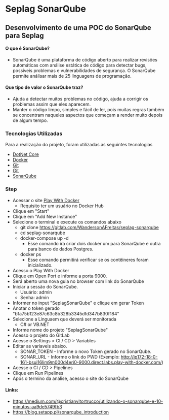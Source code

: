 # Seplag SonarQube

## Desenvolvimento de uma POC do SonarQube para Seplag

#### O que é SonarQube?

* SonarQube é uma plataforma de código aberto para realizar revisões automáticas com análise estática de código para detectar bugs, possíveis problemas e vulnerabilidades de segurança. O SonarQube permite análisar mais de 25 linguagens de programação.

#### Que tipo de valor o SonarQube traz?

* Ajuda a detectar muitos problemas no código, ajuda a corrigir os problemas assim que eles aparecem.
* Manter o código limpo, simples e fácil de ler, pois muitas regras também se concentram naqueles aspectos que começam a render muito depois de algum tempo.

### Tecnologias Utilizadas

Para a realização do projeto, foram utilizadas as seguintes tecnologias

* [DotNet Core](https://dotnet.microsoft.com)
* [Docker](https://www.docker.com/get-started)
* [Git](https://git-scm.com/downloads)
* [Git](https://gitlab.com)
* [SonarQube](https://www.sonarqube.org/developer-edition/?gclid=CjwKCAjwm_P5BRAhEiwAwRzSO3PQgoTSHjLDoTm1MjtxgbK7WjOraPwKTAea4xH74_Jkvf4fjztRbhoCS7gQAvD_BwE)

### Step

* Acessar o site [Play With Docker](https://labs.play-with-docker.com)
    * Requisito ter um usuário no Docker Hub
* Clique em "Start"
* Clique em "Add New Instance"
* Selecione o terminal e execute os comandos abaixo
    * git clone https://gitlab.com/WandersonAFreitas/seplag-sonarqube  
    * cd seplag-sonarqube
    * docker-compose up -d
        * Esse comando ira criar dois docker um para SonarQube e outra para banco de dados Postgres. 
    * docker ps
        * Esse comando permitirá verificar se os contêineres foram inicializado.
* Acesso o Play With Docker
* Clique em Open Port e informe a porta 9000.
* Será aberto uma nova guia no browser com link do SonarQube
* Iniciar a sessão do SonarQube.
    * Usuário: admin
    * Senha: admin
* Informer no input "SeplagSonarQube" e clique em gerar Token
* Anotar o token gerado "b1a75b123e87c63c8b328b3345dfd347b830f184"
* Selecione a Linguaem que deverá ser monitorada
    * C# or VB.NET
* Informe nome do projeto "SeplagSonarQube"
* Acesso o projeto do GitLab
* Acesse o Settings > CI / CD > Variables
* Editar as variaveis abaixo.
    * SONAR_TOKEN - Informe o novo Token gerado no SonarQube.
    * SONAR_URL - Informe o link do PWD (Exemplo: http://ip172-18-0-161-bsui16lim9m000d4eri0-9000.direct.labs.play-with-docker.com/)
* Acesse o CI / CD > Pipelines
* Clique em Run Pipelines
* Após o termino da análise, acesso o site do SonarQube

#### Links: 

* https://medium.com/@cristianvitortrucco/utilizando-o-sonarqube-e-10-minutos-aa9de5749fb3
* https://blog.setapp.pl/sonarqube_introduction
